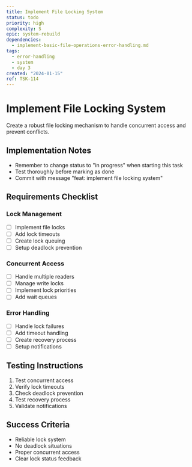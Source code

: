 ```yaml
---
title: Implement File Locking System
status: todo
priority: high
complexity: S
epic: system-rebuild
dependencies:
  - implement-basic-file-operations-error-handling.md
tags:
  - error-handling
  - system
  - day 3
created: "2024-01-15"
ref: TSK-114
---
```


# Implement File Locking System

Create a robust file locking mechanism to handle concurrent access and prevent conflicts.

## Implementation Notes

- Remember to change status to "in progress" when starting this task
- Test thoroughly before marking as done
- Commit with message "feat: implement file locking system"

## Requirements Checklist

### Lock Management

- [ ] Implement file locks
- [ ] Add lock timeouts
- [ ] Create lock queuing
- [ ] Setup deadlock prevention

### Concurrent Access

- [ ] Handle multiple readers
- [ ] Manage write locks
- [ ] Implement lock priorities
- [ ] Add wait queues

### Error Handling

- [ ] Handle lock failures
- [ ] Add timeout handling
- [ ] Create recovery process
- [ ] Setup notifications

## Testing Instructions

1. Test concurrent access
2. Verify lock timeouts
3. Check deadlock prevention
4. Test recovery process
5. Validate notifications

## Success Criteria

- Reliable lock system
- No deadlock situations
- Proper concurrent access
- Clear lock status feedback
